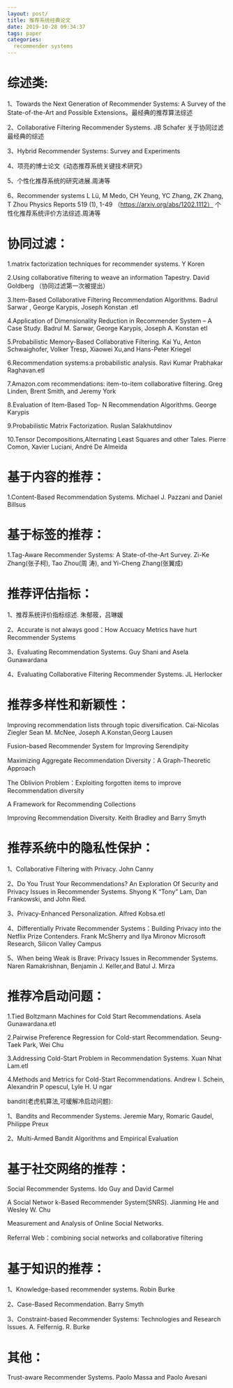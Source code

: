 ```yaml
---
layout: post/
title: 推荐系统经典论文
date: 2019-10-28 09:34:37
tags: paper
categories:
  recommender systems
---
```


# 综述类:
1、Towards the
Next Generation of Recommender Systems: A Survey of the State-of-the-Art and
Possible Extensions。最经典的推荐算法综述

2、Collaborative Filtering Recommender Systems. JB Schafer 关于协同过滤最经典的综述

3、Hybrid Recommender Systems: Survey and Experiments

4、项亮的博士论文《动态推荐系统关键技术研究》

5、个性化推荐系统的研究进展.周涛等

6、Recommender systems L Lü, M Medo, CH Yeung, YC Zhang, ZK Zhang, T Zhou
Physics Reports 519 (1), 1-49 （https://arxiv.org/abs/1202.1112）
个性化推荐系统评价方法综述.周涛等

# 协同过滤：
1.matrix factorization techniques for recommender systems. Y Koren

2.Using collaborative filtering to weave an information Tapestry. David Goldberg （协同过滤第一次被提出）

3.Item-Based Collaborative Filtering Recommendation Algorithms. Badrul Sarwar , George Karypis, Joseph Konstan .etl

4.Application of Dimensionality Reduction in Recommender System – A Case Study. Badrul M. Sarwar, George Karypis, Joseph A. Konstan etl

5.Probabilistic Memory-Based Collaborative Filtering. Kai Yu, Anton Schwaighofer, Volker Tresp, Xiaowei Xu,and Hans-Peter Kriegel

6.Recommendation systems:a probabilistic analysis. Ravi Kumar Prabhakar Raghavan.etl

7.Amazon.com recommendations: item-to-item collaborative filtering. Greg Linden, Brent Smith, and Jeremy York

8.Evaluation of Item-Based Top- N Recommendation Algorithms. George Karypis

9.Probabilistic Matrix Factorization. Ruslan Salakhutdinov

10.Tensor Decompositions,Alternating Least Squares and other Tales. Pierre Comon, Xavier Luciani, André De Almeida

# 基于内容的推荐：
1.Content-Based Recommendation Systems. Michael J. Pazzani and Daniel Billsus

# 基于标签的推荐：
1.Tag-Aware Recommender Systems: A State-of-the-Art Survey. Zi-Ke Zhang(张子柯), Tao Zhou(周 涛), and Yi-Cheng Zhang(张翼成)


# 推荐评估指标：
1、推荐系统评价指标综述. 朱郁筱，吕琳媛

2、Accurate is not always good：How Accuacy Metrics have hurt Recommender Systems

3、Evaluating Recommendation Systems. Guy Shani and Asela Gunawardana

4、Evaluating Collaborative Filtering Recommender Systems. JL Herlocker

# 推荐多样性和新颖性：
Improving recommendation lists through topic diversification. Cai-Nicolas Ziegler
Sean M. McNee, Joseph A.Konstan,Georg Lausen

Fusion-based Recommender System for Improving Serendipity

Maximizing Aggregate Recommendation Diversity：A Graph-Theoretic Approach

The Oblivion Problem：Exploiting forgotten items to improve Recommendation diversity

A Framework for Recommending Collections

Improving Recommendation Diversity. Keith Bradley and Barry Smyth
# 推荐系统中的隐私性保护：
1、Collaborative Filtering with Privacy. John Canny

2、Do You Trust Your Recommendations? An Exploration Of Security and Privacy Issues in Recommender Systems. Shyong K “Tony” Lam, Dan Frankowski, and John Ried.

3、Privacy-Enhanced Personalization. Alfred Kobsa.etl

4、Differentially Private Recommender Systems：Building Privacy into the
Netflix Prize Contenders. Frank McSherry and Ilya Mironov Microsoft Research,
Silicon Valley Campus

5、When being Weak is Brave: Privacy Issues in Recommender Systems. Naren Ramakrishnan, Benjamin J. Keller,and Batul J. Mirza

# 推荐冷启动问题：
1.Tied Boltzmann Machines for Cold Start Recommendations. Asela Gunawardana.etl

2.Pairwise Preference Regression for Cold-start Recommendation. Seung-Taek Park, Wei Chu

3.Addressing Cold-Start Problem in Recommendation Systems. Xuan Nhat Lam.etl

4.Methods and Metrics for Cold-Start Recommendations. Andrew I. Schein, Alexandrin P opescul, Lyle H. U ngar

bandit(老虎机算法,可缓解冷启动问题):

1、Bandits and Recommender Systems. Jeremie Mary, Romaric Gaudel, Philippe Preux

2、Multi-Armed Bandit Algorithms and Empirical Evaluation

# 基于社交网络的推荐：
Social Recommender Systems. Ido Guy and David Carmel

A Social Networ k-Based Recommender System(SNRS). Jianming He and Wesley W. Chu

Measurement and Analysis of Online Social Networks.

Referral Web：combining social networks and collaborative filtering

# 基于知识的推荐：
1、Knowledge-based recommender systems. Robin Burke

2、Case-Based Recommendation. Barry Smyth

3、Constraint-based Recommender Systems: Technologies and Research Issues. A. Felfernig. R. Burke

# 其他：
Trust-aware Recommender Systems. Paolo Massa and Paolo Avesani
